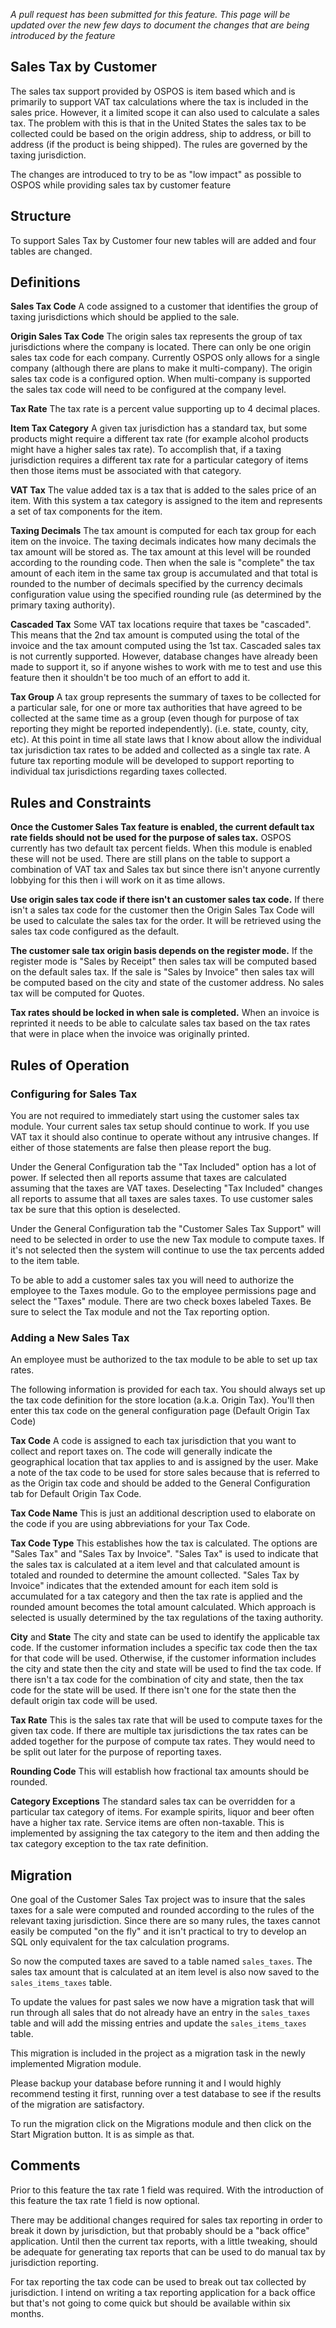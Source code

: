*A pull request has been submitted for this feature.  This page will be updated over the new few days to document the changes that are being introduced by the feature*


## Sales Tax by Customer

The sales tax support provided by OSPOS is item based which and is primarily to support VAT tax calculations where the tax is included in the sales price.  However, it a limited scope it can also used to calculate a sales tax.  The problem with this is that in the United States the sales tax to be collected could be based on the origin address, ship to address, or bill to address (if the product is being shipped).   The rules are governed by the taxing jurisdiction.

The changes are introduced to try to be as "low impact" as possible to OSPOS while providing sales tax by customer feature

## Structure

To support Sales Tax by Customer four new tables will are added and four tables are changed.


## Definitions

**Sales Tax Code** A code assigned to a customer that identifies the group of taxing jurisdictions which should be applied to the sale.  

**Origin Sales Tax Code** The origin sales tax represents the group of tax jurisdictions where the company is located.  There can only be one origin sales tax code for each company.  Currently OSPOS only allows for a single company (although there are plans to make it multi-company).  The origin sales tax code is a configured option. When multi-company is supported the sales tax code will need to be configured at the company level. 

**Tax Rate** The tax rate is a percent value supporting up to 4 decimal places.

**Item Tax Category** A given tax jurisdiction has a standard tax, but some products might require a different tax rate (for example alcohol products might have a higher sales tax rate).  To accomplish that, if a taxing jurisdiction requires a different tax rate for a particular category of items then those items must be associated with that category.

**VAT Tax**  The value added tax is a tax that is added to the sales price of an item.  With this system a tax category is assigned to the item and represents a set of tax components for the item.

**Taxing Decimals** The tax amount is computed for each tax group for each item on the invoice.  The taxing decimals indicates how many decimals the tax amount will be stored as.  The tax amount at this level will be rounded according to the rounding code.  Then when the sale is "complete" the tax amount of each item in the same tax group is accumulated and that total is rounded to the number of decimals specified by the currency decimals configuration value using the specified rounding rule (as determined by the primary taxing authority).

**Cascaded Tax** Some VAT tax locations require that taxes be "cascaded".  This means that the 2nd tax amount is computed using the total of the invoice and the tax amount computed using the 1st tax.  Cascaded sales tax is not currently supported.  However, database changes have already been made to support it, so if anyone wishes to work with me to test and use this feature then it shouldn't be too much of an effort to add it.

**Tax Group** A tax group represents the summary of taxes to be collected for a particular sale, for one or more tax authorities that have agreed to be collected at the same time as a group (even though for purpose of tax reporting they might be reported independently).  (i.e. state, county, city, etc).  At this point in time all state laws that I know about allow the individual tax jurisdiction tax rates to be added and collected as a single tax rate.  A future tax reporting module will be developed to support reporting to individual tax jurisdictions regarding taxes collected. 


## Rules and Constraints

**Once the Customer Sales Tax feature is enabled, the current default tax rate fields should not be used for the purpose of sales tax.** OSPOS currently has two default tax percent fields.  When this module is enabled these will not be used.  There are still plans on the table to support a combination of VAT tax and Sales tax but since there isn't anyone currently lobbying for this then i will work on it as time allows.

**Use origin sales tax code if there isn't an customer sales tax code.** If there isn't a sales tax code for the customer then the Origin Sales Tax Code will be used to calculate the sales tax for the order.  It will be retrieved using the sales tax code configured as the default. 

**The customer sale tax origin basis depends on the register mode.** If the register mode is "Sales by Receipt" then sales tax will be computed based on the default sales tax. If the sale is "Sales by Invoice" then sales tax will be computed based on the city and state of the customer address.  No sales tax will be computed for Quotes.

**Tax rates should be locked in when sale is completed.** When an invoice is reprinted it needs to be able to calculate sales tax based on the tax rates that were in place when the invoice was originally printed.


## Rules of Operation

### Configuring for Sales Tax

You are not required to immediately start using the customer sales tax module.  Your current sales tax setup should continue to work.  If you use VAT tax it should also continue to operate without any intrusive changes.  If either of those statements are false then please report the bug.

Under the General Configuration tab the "Tax Included" option has a lot of power.  If selected then all reports assume that taxes are calculated assuming that the taxes are VAT taxes.  Deselecting "Tax Included" changes all reports to assume that all taxes are sales taxes.  To use customer sales tax be sure that this option is deselected.

Under the General Configuration tab the "Customer Sales Tax Support" will need to be selected in order to use the new Tax module to compute taxes.  If it's not selected then the system will continue to use the tax percents added to the item table.

To be able to add a customer sales tax you will need to authorize the employee to the Taxes module.  Go to the employee permissions page and select the "Taxes" module. There are two check boxes labeled Taxes.  Be sure to select the Tax module and not the Tax reporting option.

### Adding a New Sales Tax

An employee must be authorized to the tax module to be able to set up tax rates.

The following information is provided for each tax.  You should always set up the tax code definition for the store location (a.k.a. Origin Tax).  You'll then enter this tax code on the general configuration page (Default Origin Tax Code) 

**Tax Code** A code is assigned to each tax jurisdiction that you want to collect and report taxes on.  The code will generally indicate the geographical location that tax applies to and is assigned by the user.   Make a note of the tax code to be used for store sales because that is referred to as the Origin tax code and should be added to the General Configuration tab for Default Origin Tax Code.

**Tax Code Name** This is just an additional description used to elaborate on the code if you are using abbreviations for your Tax Code.

**Tax Code Type** This establishes how the tax is calculated.  The options are "Sales Tax" and "Sales Tax by Invoice".  "Sales Tax" is used to indicate that the sales tax is calculated at a item level and that calculated amount is totaled and rounded to determine the amount collected.  "Sales Tax by Invoice" indicates that the extended amount for each item sold is accumulated for a tax category and then the tax rate is applied and the rounded amount becomes the total amount calculated.  Which approach is selected is usually determined by the tax regulations of the taxing authority.

**City** and **State** The city and state can be used to identify the applicable tax code.  If the customer information includes a specific tax code then the tax for that code will be used. Otherwise, if the customer information includes the city and state then the city and state will be used to find the tax code.  If there isn't a tax code for the combination of city and state, then the tax code for the state will be used.  If there isn't one for the state then the default origin tax code will be used.

**Tax Rate** This is the sales tax rate that will be used to compute taxes for the given tax code.  If there are multiple tax jurisdictions the tax rates can be added together for the purpose of compute tax rates.  They would need to be split out later for the purpose of reporting taxes.

**Rounding Code** This will establish how fractional tax amounts should be rounded.

**Category Exceptions**  The standard sales tax can be overridden for a particular tax category of items.  For example spirits, liquor and beer often have a higher tax rate.  Service items are often non-taxable.  This is implemented by assigning the tax category to the item and then adding the tax category exception to the tax rate definition.

## Migration

One goal of the Customer Sales Tax project was to insure that the sales taxes for a sale were computed and rounded according to the rules of the relevant taxing jurisdiction.  Since there are so many rules, the taxes cannot easily be computed "on the fly" and it isn't practical to try to develop an SQL only equivalent for the tax calculation programs.

So now the computed taxes are saved to a table named `sales_taxes`.  The sales tax amount that is calculated at an item level is also now saved to the `sales_items_taxes` table.

To update the values for past sales we now have a migration task that will run through all sales that do not already have an entry in the `sales_taxes` table and will add the missing entries and update the `sales_items_taxes` table.

This migration is included in the project as a migration task in the newly implemented Migration module.

Please backup your database before running it and I would highly recommend testing it first, running over a test database to see if the results of the migration are satisfactory.

To run the migration click on the Migrations module and then click on the Start Migration button.  It is as simple as that.



## Comments

Prior to this feature the tax rate 1 field was required.  With the introduction of this feature the tax rate 1 field is now optional.

There may be additional changes required for sales tax reporting in order to break it down by jurisdiction, but that probably should be a "back office" application.  Until then the current tax reports, with a little tweaking, should be adequate for generating tax reports that can be used to do manual tax by jurisdiction reporting.

For tax reporting the tax code can be used to break out tax collected by jurisdiction.  I intend on writing a tax reporting application for a back office but that's not going to come quick but should be available within six months.
